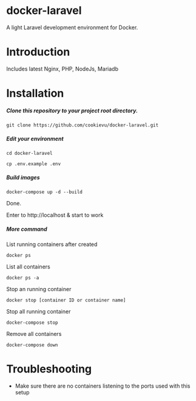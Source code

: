 # docker-laravel
A light Laravel development environment for Docker.

# Introduction
Includes latest Nginx, PHP, NodeJs, Mariadb

# Installation

##### Clone this repository to your project root directory.

```
git clone https://github.com/cookievu/docker-laravel.git
```

#####  Edit your environment
```
cd docker-laravel
```
```
cp .env.example .env
```

#####  Build images
```
docker-compose up -d --build
```

Done.

Enter to http://localhost & start to work

#####  More command

List running containers after created
```
docker ps
```

List all containers
```
docker ps -a
```

Stop an running container
```
docker stop [container ID or container name]
```

Stop all running container
```
docker-compose stop
```

Remove all containers
```
docker-compose down
```

# Troubleshooting

- Make sure there are no containers listening to the ports used with this setup
